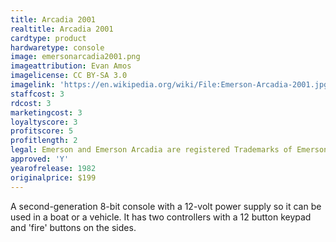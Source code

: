 ```yaml
---
title: Arcadia 2001
realtitle: Arcadia 2001
cardtype: product
hardwaretype: console
image: emersonarcadia2001.png
imageattribution: Evan Amos
imagelicense: CC BY-SA 3.0
imagelink: 'https://en.wikipedia.org/wiki/File:Emerson-Arcadia-2001.jpg'
staffcost: 3
rdcost: 3
marketingcost: 3
loyaltyscore: 3
profitscore: 5
profitlength: 2
legal: Emerson and Emerson Arcadia are registered Trademarks of Emerson Radio Corporation
approved: 'Y'
yearofrelease: 1982
originalprice: $199
---
```


A second-generation 8-bit console with a 12-volt power supply so it can be used in a boat or a vehicle. It has two controllers with a 12 button keypad and 'fire' buttons on the sides.
